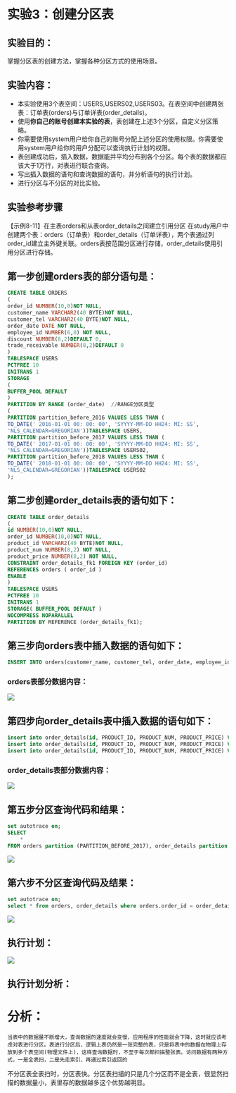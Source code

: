 
# 实验3：创建分区表

## 实验目的：

掌握分区表的创建方法，掌握各种分区方式的使用场景。

## 实验内容：
- 本实验使用3个表空间：USERS,USERS02,USERS03。在表空间中创建两张表：订单表(orders)与订单详表(order_details)。
- 使用**你自己的账号创建本实验的表**，表创建在上述3个分区，自定义分区策略。
- 你需要使用system用户给你自己的账号分配上述分区的使用权限。你需要使用system用户给你的用户分配可以查询执行计划的权限。
- 表创建成功后，插入数据，数据能并平均分布到各个分区。每个表的数据都应该大于1万行，对表进行联合查询。
- 写出插入数据的语句和查询数据的语句，并分析语句的执行计划。
- 进行分区与不分区的对比实验。

## 实验参考步骤

【示例8-11】在主表orders和从表order_details之间建立引用分区
在study用户中创建两个表：orders（订单表）和order_details（订单详表），两个表通过列order_id建立主外键关联。orders表按范围分区进行存储，order_details使用引用分区进行存储。
## 第一步创建orders表的部分语句是：
```sql 
CREATE TABLE ORDERS
(
order_id NUMBER(10,0)NOT NULL,
customer_name VARCHAR2(40 BYTE)NOT NULL,
customer_tel VARCHAR2(40 BYTE)NOT NULL,
order_date DATE NOT NULL,
employee_id NUMBER(6,0) NOT NULL,
discount NUMBER(8,2)DEFAULT 0,
trade_receivable NUMBER(8,2)DEFAULT 0
)
TABLESPACE USERS
PCTFREE 10
INITRANS 1
STORAGE
(
BUFFER_POOL DEFAULT
)
PARTITION BY RANGE (order_date)  //RANGE分区类型
(
PARTITION partition_before_2016 VALUES LESS THAN (
TO_DATE(' 2016-01-01 00: 00: 00', 'SYYYY-MM-DD HH24: MI: SS',
'NLS_CALENDAR=GREGORIAN'))TABLESPACE USERS,
PARTITION partition_before_2017 VALUES LESS THAN (
TO_DATE(' 2017-01-01 00: 00: 00', 'SYYYY-MM-DD HH24: MI: SS',
'NLS_CALENDAR=GREGORIAN'))TABLESPACE USERS02,
PARTITION partition_before_2018 VALUES LESS THAN (
TO_DATE(' 2018-01-01 00: 00: 00', 'SYYYY-MM-DD HH24: MI: SS',
'NLS_CALENDAR=GREGORIAN'))TABLESPACE USERS02
);
```

## 第二步创建order_details表的语句如下：
```sql
CREATE TABLE order_details
(
id NUMBER(10,0)NOT NULL,
order_id NUMBER(10,0)NOT NULL,
product_id VARCHAR2(40 BYTE)NOT NULL,
product_num NUMBER(8,2) NOT NULL,
product_price NUMBER(8,2) NOT NULL,
CONSTRAINT order_details_fk1 FOREIGN KEY (order_id)
REFERENCES orders ( order_id )
ENABLE
)
TABLESPACE USERS
PCTFREE 10 
INITRANS 1
STORAGE( BUFFER_POOL DEFAULT )
NOCOMPRESS NOPARALLEL
PARTITION BY REFERENCE (order_details_fk1);
```

## 第三步向orders表中插入数据的语句如下：
```sql
INSERT INTO orders(customer_name, customer_tel, order_date, employee_id, trade_receivable, discount) VALUES('WANG', '152', to_date ( '2016-12-20 18:31:34' , 'YYYY-MM-DD HH24:MI:SS' ), 001, 16, 6);
```
### orders表部分数据内容：
![](./picture/orders.png)

## 第四步向order_details表中插入数据的语句如下：
```sql
insert into order_details(id, PRODUCT_ID, PRODUCT_NUM, PRODUCT_PRICE) VALUES(233, 233, 233, 255.66);
insert into order_details(id, PRODUCT_ID, PRODUCT_NUM, PRODUCT_PRICE) VALUES(332, 332, 332, 266.55);
insert into order_details(id, PRODUCT_ID, PRODUCT_NUM, PRODUCT_PRICE) VALUES(323, 323, 323, 265.56);
```
### order_details表部分数据内容：
![](./picture/ordersd.png)

## 第五步分区查询代码和结果：
```sql
set autotrace on;
SELECT
    *
FROM orders partition (PARTITION_BEFORE_2017), order_details partition (PARTITION_BEFORE_2017);
```
![](./picture/fenqu.png)
## 第六步不分区查询代码及结果：
```sql
set autotrace on;
select * from orders, order_details where orders.order_id = order_details.order_id(+);
```
![](./picture/bufenqu.png)
## 执行计划：
![](./picture/jeishijihua.png)
## 执行计划分析：

# 分析：
    当表中的数据量不断增大，查询数据的速度就会变慢，应用程序的性能就会下降，这时就应该考虑对表进行分区。表进行分区后，逻辑上表仍然是一张完整的表，只是将表中的数据在物理上存放到多个表空间(物理文件上)，这样查询数据时，不至于每次都扫描整张表。访问数据有两种方式，一是全表扫，二是先走索引、再通过索引返回的
不分区表全表扫时，分区表快。分区表扫描的只是几个分区而不是全表，很显然扫描的数据量小，表里存的数据越多这个优势越明显。
